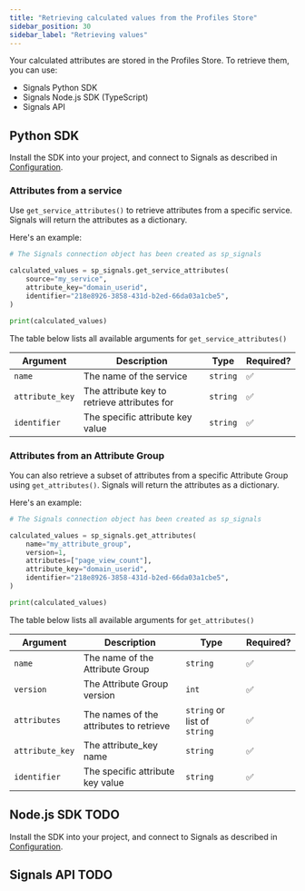 ```yaml
---
title: "Retrieving calculated values from the Profiles Store"
sidebar_position: 30
sidebar_label: "Retrieving values"
---
```


Your calculated attributes are stored in the Profiles Store. To retrieve them, you can use:
* Signals Python SDK
* Signals Node.js SDK (TypeScript)
* Signals API

## Python SDK

Install the SDK into your project, and connect to Signals as described in [Configuration](/docs/signals/configuration/index.md).

### Attributes from a service

Use `get_service_attributes()` to retrieve attributes from a specific service. Signals will return the attributes as a dictionary.

Here's an example:

```python
# The Signals connection object has been created as sp_signals

calculated_values = sp_signals.get_service_attributes(
    source="my_service",
    attribute_key="domain_userid",
    identifier="218e8926-3858-431d-b2ed-66da03a1cbe5",
)

print(calculated_values)
```

The table below lists all available arguments for `get_service_attributes()`

| Argument            | Description                                       | Type     | Required? |
| ------------------- | ------------------------------------------------- | -------- | --------- |
| `name`              | The name of the service                           | `string` | ✅         |
| `attribute_key`     | The attribute key to retrieve attributes for      | `string` | ✅         |
| `identifier`        | The specific attribute key value                  | `string` | ✅         |


### Attributes from an Attribute Group

You can also retrieve a subset of attributes from a specific Attribute Group using `get_attributes()`. Signals will return the attributes as a dictionary.

Here's an example:

```python
# The Signals connection object has been created as sp_signals

calculated_values = sp_signals.get_attributes(
    name="my_attribute_group",
    version=1,
    attributes=["page_view_count"],
    attribute_key="domain_userid",
    identifier="218e8926-3858-431d-b2ed-66da03a1cbe5",
)

print(calculated_values)
```

The table below lists all available arguments for `get_attributes()`

| Argument            | Description                             | Type                         | Required? |
| ------------------- | --------------------------------------- | ---------------------------- | --------- |
| `name`              | The name of the Attribute Group         | `string`                     | ✅         |
| `version`           | The Attribute Group version             | `int`                        | ✅         |
| `attributes`        | The names of the attributes to retrieve | `string` or list of `string` | ✅         |
| `attribute_key`     | The attribute_key name                  | `string`                     | ✅         |
| `identifier`        | The specific attribute key value        | `string`                     | ✅         |

## Node.js SDK TODO

Install the SDK into your project, and connect to Signals as described in [Configuration](/docs/signals/configuration/index.md).

## Signals API TODO
